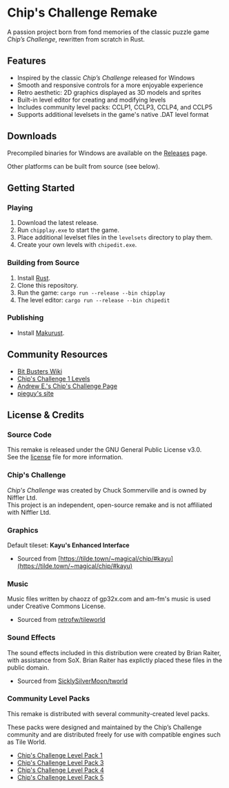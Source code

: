 Chip's Challenge Remake
=======================

A passion project born from fond memories of the classic puzzle game *Chip’s Challenge*, rewritten from scratch in Rust.

Features
--------

- Inspired by the classic *Chip’s Challenge* released for Windows
- Smooth and responsive controls for a more enjoyable experience
- Retro aesthetic: 2D graphics displayed as 3D models and sprites
- Built-in level editor for creating and modifying levels
- Includes community level packs: CCLP1, CCLP3, CCLP4, and CCLP5
- Supports additional levelsets in the game's native .DAT level format

Downloads
---------

Precompiled binaries for Windows are available on the [Releases](https://github.com/CasualX/chipgame/releases) page.

Other platforms can be built from source (see below).

Getting Started
---------------

### Playing

1. Download the latest release.
2. Run `chipplay.exe` to start the game.
3. Place additional levelset files in the `levelsets` directory to play them.
4. Create your own levels with `chipedit.exe`.

### Building from Source

1. Install [Rust](https://www.rust-lang.org/tools/install).
2. Clone this repository.
3. Run the game: `cargo run --release --bin chipplay`
4. The level editor: `cargo run --release --bin chipedit`

### Publishing

* Install [Makurust](https://github.com/fromgodd/makurust).

Community Resources
-------------------

* [Bit Busters Wiki](https://wiki.bitbusters.club/Main_Page)
* [Chip's Challenge 1 Levels](https://sets.bitbusters.club/)
* [Andrew E.'s Chip's Challenge Page](https://tilde.town/~magical/chip/)
* [pieguy's site](https://davidstolp.com/old/chips/)

License & Credits
-----------------

### Source Code

This remake is released under the GNU General Public License v3.0.  
See the [license](license.md) file for more information.  

### Chip's Challenge

*Chip's Challenge* was created by Chuck Sommerville and is owned by Niffler Ltd.  
This project is an independent, open-source remake and is not affiliated with Niffler Ltd.

### Graphics

Default tileset: **Kayu's Enhanced Interface**

- Sourced from [https://tilde.town/~magical/chip/#kayu](https://tilde.town/~magical/chip/#kayu)

### Music

Music files written by chaozz of gp32x.com and am-fm's music is used under Creative Commons License.

* Sourced from [retrofw/tileworld](https://github.com/retrofw/tileworld)

### Sound Effects

The sound effects included in this distribution were created by Brian Raiter, with assistance from SoX. Brian Raiter has explictly placed these files in the public domain.

- Sourced from [SicklySilverMoon/tworld](https://github.com/SicklySilverMoon/tworld)

### Community Level Packs

This remake is distributed with several community-created level packs.

These packs were designed and maintained by the Chip’s Challenge community and are distributed freely for use with compatible engines such as Tile World.

* [Chip's Challenge Level Pack 1](https://wiki.bitbusters.club/Chip%27s_Challenge_Level_Pack_1)
* [Chip's Challenge Level Pack 3](https://wiki.bitbusters.club/Chip%27s_Challenge_Level_Pack_3)
* [Chip's Challenge Level Pack 4](https://wiki.bitbusters.club/Chip%27s_Challenge_Level_Pack_4)
* [Chip's Challenge Level Pack 5](https://wiki.bitbusters.club/Chip%27s_Challenge_Level_Pack_5)
